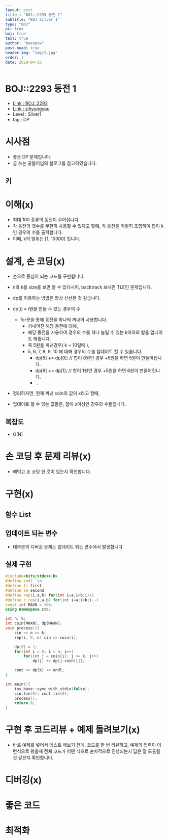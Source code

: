 ```yaml
---
layout: post
title : "BOJ::2293 동전 1"
subtitle: "BOJ Silver 1"
type: "BOJ"
ps: true
boj: true
text: true
author: "beenpow"
post-head: true
header-img: "img/1.jpg"
order: 1
date: 2020-04-15
---
```

# BOJ::2293 동전 1
- [Link : BOJ::2293](https://www.acmicpc.net/problem/2293)
- [Link : sihyungyou](https://sihyungyou.github.io/baekjoon-2293/)
- Level : Silver1
- tag : DP

# 시사점
- 좋은 DP 문제입니다.
- 글 쓰는 공돌이님의 블로그를 참고하였습니다.

## 키

# 이해(x)
- 최대 100 종류의 동전이 주어집니다.
- 각 동전의 갯수를 무한히 사용할 수 있다고 할떄, 각 동전을 적절히 조합하여 합이 k인 경우의 수를
  출력합니다.
- 이때, k의 범위는 [1, 10000] 입니다.


# 설계, 손 코딩(x)
- 손으로 중심이 되는 코드를 구현합니다.
- n과 k를 size를 보면 알 수 있다시피, backtrack 보내면 TLE인 문제입니다.
- dp를 이용하는 방법은 항상 신선한 것 같습니다.
- dp[i] = i원을 만들 수 있는 경우의 수
  - for문을 통해 동전을 하나씩 꺼내어 사용합니다.
    - 꺼내어진 해당 동전에 대해, 
    - 해당 동전을 사용하여 경우의 수를 하나 늘릴 수 있는 k이하의 합을 업데이트 해줍니다.
    - 즉 5원을 꺼낸경우( k = 10일때 ),
    - 5, 6, 7, 8, 9, 10 에 대해 경우의 수를 업데이트 할 수 있습니다.
      - dp[5] += dp[0]; // 합이 0원인 경우 +5원을 하면 5원이 만들어집니다.
      - dp[6] += dp[1]; // 합이 1원인 경우 +5원을 하면 6원이 만들어집니다.
      - ...

- 정리하자면, 현재 꺼낸 coin의 값이 x라고 할때,
- 업데이트 할 수 있는 값들은, 합이 x이상인 경우의 수들입니다.

## 복잡도
- O(N)

# 손 코딩 후 문제 리뷰(x)
- 빼먹고 손 코딩 한 것이 있는지 확인합니다.

# 구현(x)

## 함수 List 

## 업데이트 되는 변수
- 대부분의 디버깅 문제는 업데이트 되는 변수에서 발생합니다.

## 실제 구현 

```cpp
#include<bits/stdc++.h>
#define endl '\n'
#define fi first
#define se second
#define rep(i,a,b) for(int i=a;i<b;i++)
#define r_rep(i,a,b) for(int i=a;i>b;i--)
const int MAXN = 100;
using namespace std;

int n, k;
int coin[MAXN], dp[MAXN];
void process(){
    cin >> n >> k;
    rep(i, 0, n) cin >> coin[i];

    dp[0] = 1;
    for(int i = 0; i < n; i++)
        for(int j = coin[i]; j <= k; j++)
            dp[j] += dp[j-coin[i]];

    cout << dp[k] << endl;
}

int main(){
    ios_base::sync_with_stdio(false);
    cin.tie(0); cout.tie(0);
    process();
    return 0;
}
```

# 구현 후 코드리뷰 + 예제 돌려보기(x)
- 바로 예제를 넣어서 테스트 해보기 전에, 코드를 한 번 리뷰하고, 예제의 입력이 이런식으로 왔을때
  전체 코드가 어떤 식으로 순차적으로 진행되는지 답은 잘 도출될 것 같은지 확인합니다.

# 디버깅(x)

# 좋은 코드

# 최적화
